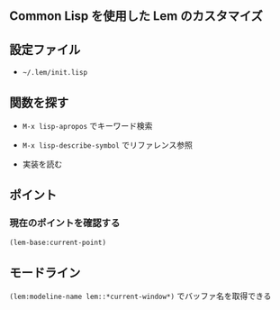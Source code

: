 ## Common Lisp を使用した Lem のカスタマイズ

## 設定ファイル
- `~/.lem/init.lisp`

## 関数を探す
- `M-x lisp-apropos` でキーワード検索
- `M-x lisp-describe-symbol` でリファレンス参照

- 実装を読む

## ポイント

### 現在のポイントを確認する

````lisp
(lem-base:current-point)
````

## モードライン

`(lem:modeline-name lem::*current-window*)` でバッファ名を取得できる
